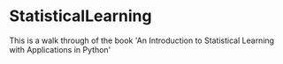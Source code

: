 # StatisticalLearning
This is a walk through of the book 'An Introduction to Statistical Learning with Applications in Python'
